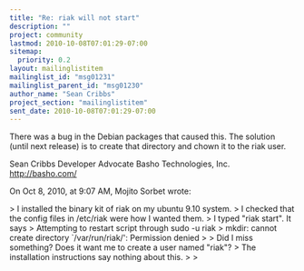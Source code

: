 ```yaml
---
title: "Re: riak will not start"
description: ""
project: community
lastmod: 2010-10-08T07:01:29-07:00
sitemap:
  priority: 0.2
layout: mailinglistitem
mailinglist_id: "msg01231"
mailinglist_parent_id: "msg01230"
author_name: "Sean Cribbs"
project_section: "mailinglistitem"
sent_date: 2010-10-08T07:01:29-07:00
---
```



There was a bug in the Debian packages that caused this. The solution (until 
next release) is to create that directory and chown it to the riak user.

Sean Cribbs 
Developer Advocate
Basho Technologies, Inc.
http://basho.com/

On Oct 8, 2010, at 9:07 AM, Mojito Sorbet wrote:

&gt; I installed the binary kit of riak on my ubuntu 9.10 system.
&gt; I checked that the config files in /etc/riak were how I wanted them.
&gt; I typed "riak start". It says
&gt; Attempting to restart script through sudo -u riak
&gt; mkdir: cannot create directory `/var/run/riak/': Permission denied
&gt; 
&gt; Did I miss something? Does it want me to create a user named "riak"?
&gt; The installation instructions say nothing about this.
&gt; 
&gt; 
